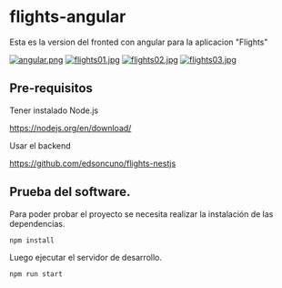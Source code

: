 # flights-angular

Esta es la version del fronted con angular para la aplicacion "Flights"

[![angular.png](https://i.postimg.cc/D0RLRgvj/angular.png)](https://postimg.cc/sG9Mh5Z7)
[![flights01.jpg](https://i.postimg.cc/XJfnYWTW/flights01.jpg)](https://postimg.cc/MMpC9C63)
[![flights02.jpg](https://i.postimg.cc/1XMn4wLy/flights02.jpg)](https://postimg.cc/6425m2WP)
[![flights03.jpg](https://i.postimg.cc/NFLY7XKs/flights03.jpg)](https://postimg.cc/Zvk1JCP2)

## Pre-requisitos

Tener instalado Node.js

https://nodejs.org/en/download/

Usar el backend

https://github.com/edsoncuno/flights-nestjs

## Prueba del software.

Para poder probar el proyecto se necesita realizar la instalación de las dependencias.

```sh
npm install
```
Luego ejecutar el servidor de desarrollo.

```sh
npm run start
```